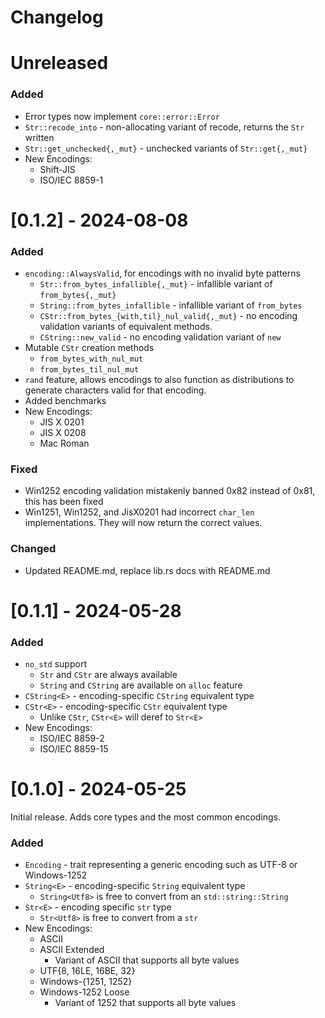 # Changelog

# Unreleased

### Added

- Error types now implement `core::error::Error`
- `Str::recode_into` - non-allocating variant of recode, returns the `Str` written
- `Str::get_unchecked{,_mut}` - unchecked variants of `Str::get{,_mut}`
- New Encodings:
  - Shift-JIS
  - ISO/IEC 8859-1

# [0.1.2] - 2024-08-08

### Added

- `encoding::AlwaysValid`, for encodings with no invalid byte patterns
  - `Str::from_bytes_infallible{,_mut}` - infallible variant of `from_bytes{,_mut}`
  - `String::from_bytes_infallible` - infallible variant of `from_bytes`
  - `CStr::from_bytes_{with,til}_nul_valid{,_mut}` - no encoding validation variants of
    equivalent methods.
  - `CString::new_valid` - no encoding validation variant of `new`
- Mutable `CStr` creation methods
  - `from_bytes_with_nul_mut`
  - `from_bytes_til_nul_mut`
- `rand` feature, allows encodings to also function as distributions to generate
  characters valid for that encoding.
- Added benchmarks
- New Encodings:
  - JIS X 0201
  - JIS X 0208
  - Mac Roman

### Fixed

- Win1252 encoding validation mistakenly banned 0x82 instead of 0x81, this has been fixed
- Win1251, Win1252, and JisX0201 had incorrect `char_len` implementations. They will now return the correct values.

### Changed

- Updated README.md, replace lib.rs docs with README.md

# [0.1.1] - 2024-05-28

### Added

- `no_std` support
  - `Str` and `CStr` are always available
  - `String` and `CString` are available on `alloc` feature
- `CString<E>` - encoding-specific `CString` equivalent type
- `CStr<E>` - encoding-specific `CStr` equivalent type
  - Unlike `CStr`, `CStr<E>` will deref to `Str<E>`
- New Encodings:
  - ISO/IEC 8859-2
  - ISO/IEC 8859-15

# [0.1.0] - 2024-05-25

Initial release. Adds core types and the most common encodings.

### Added

- `Encoding` - trait representing a generic encoding such as UTF-8 or Windows-1252
- `String<E>` - encoding-specific `String` equivalent type
  - `String<Utf8>` is free to convert from an `std::string::String`
- `Str<E>` - encoding specific `str` type
  - `Str<Utf8>` is free to convert from a `str`
- New Encodings:
  - ASCII
  - ASCII Extended
    - Variant of ASCII that supports all byte values
  - UTF{8, 16LE, 16BE, 32}
  - Windows-{1251, 1252}
  - Windows-1252 Loose
    - Variant of 1252 that supports all byte values
